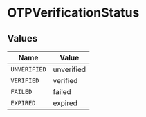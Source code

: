 # OTPVerificationStatus


## Values

| Name         | Value        |
| ------------ | ------------ |
| `UNVERIFIED` | unverified   |
| `VERIFIED`   | verified     |
| `FAILED`     | failed       |
| `EXPIRED`    | expired      |